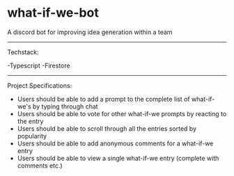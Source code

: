 # what-if-we-bot
A discord bot for improving idea generation within a team

---
Techstack:

-Typescript
-Firestore


---
Project Specifications:

- Users should be able to add a prompt to the complete list of what-if-we's by typing through chat
- Users should be able to vote for other what-if-we prompts by reacting to the entry
- Users should be able to scroll through all the entries sorted by popularity
- Users should be able to add anonymous comments for a what-if-we entry
- Users should be able to view a single what-if-we entry (complete with comments etc.)

